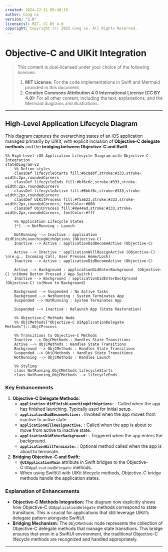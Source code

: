 ```yaml
---
created: 2024-12-11 05:48:19
author: Cong Le
version: "1.0"
license(s): MIT, CC BY 4.0
copyright: Copyright (c) 2025 Cong Le. All Rights Reserved.
---
```



# Objective-C and UIKit Integration

> This content is dual-licensed under your choice of the following licenses:
> 1.  **MIT License:** For the code implementations in Swift and Mermaid provided in this document.
> 2.  **Creative Commons Attribution 4.0 International License (CC BY 4.0):** For all other content, including the text, explanations, and the Mermaid diagrams and illustrations.

---


## High-Level Application Lifecycle Diagram

This diagram captures the overarching states of an iOS application managed primarily by UIKit, with explicit inclusion of **Objective-C delegate methods** and the **bridging between Objective-C and Swift**.

```mermaid
%% High-Level iOS Application Lifecycle Diagram with Objective-C Integration
stateDiagram-v2
    %% Define styles
    classDef lifecycleStarts fill:#6c8ebf,stroke:#333,stroke-width:2px,roundedCorners
    classDef lifecycleEnds fill:#bf6c6c,stroke:#333,stroke-width:2px,roundedCorners
    classDef lifecycleActive fill:#6bbf6c,stroke:#333,stroke-width:2px,roundedCorners
    classDef UIKitProcess fill:#f5a623,stroke:#333,stroke-width:2px,roundedCorners, fontColor:#000
    classDef ObjCProcess fill:#8e44ad,stroke:#333,stroke-width:2px,roundedCorners, fontColor:#fff

    %% Application Lifecycle States
    [*] --> NotRunning : Launch
    
    NotRunning --> Inactive : application didFinishLaunchingWithOptions (Objective-C)
    Inactive --> Active : applicationDidBecomeActive (Objective-C)
    
    Active --> Inactive : applicationWillResignActive (Objective-C) \n(e.g., Incoming Call, User Presses Home/Lock)
    Inactive --> Active : applicationDidBecomeActive (Objective-C)
    
    Active --> Background : applicationDidEnterBackground  (Objective-C) \n(Home Button Pressed / App Switch)
    Inactive --> Background : applicationDidEnterBackground (Objective-C) \n(Move to Background)
    
    Background --> Suspended : No Active Tasks
    Background --> NotRunning : System Terminates App
    Suspended --> NotRunning : System Terminates App
    
    Suspended --> Inactive : Relaunch App (State Restoration)
    
    %% Objective-C Methods Node
    %% ObjCMethods["Objective-C UIApplicationDelegate Methods"]:::ObjCProcess
    
    %% Transitions to Objective-C Methods
    Inactive --> ObjCMethods : Handles State Transitions
    Active --> ObjCMethods : Handles State Transitions
    Background --> ObjCMethods : Handles State Transitions
    Suspended --> ObjCMethods : Handles State Transitions
    NotRunning --> ObjCMethods : Handles Launch
    
    %% Styling
    class NotRunning,ObjCMethods lifecycleStarts
    class NotRunning,ObjCMethods --> lifecycleEnds

```

### Key Enhancements

1. **Objective-C Delegate Methods:**
    - **`application:didFinishLaunchingWithOptions:`** : Called when the app has finished launching. Typically used for initial setup.
    - **`applicationDidBecomeActive:`** : Invoked when the app moves from inactive to active state.
    - **`applicationWillResignActive:`** : Called when the app is about to move from active to inactive state.
    - **`applicationDidEnterBackground:`** : Triggered when the app enters the background.
    - **`applicationWillTerminate:`** : Optional method called when the app is about to terminate.
2. **Bridging Objective-C and Swift:**
    - **`@UIApplicationMain`** attribute in Swift bridges to the Objective-C `UIApplicationDelegate` methods.
    - When using SwiftUI with UIKit lifecycle methods, Objective-C bridge methods handle the application states.

### Explanation of Enhancements

- **Objective-C Methods Integration:** The diagram now explicitly shows how Objective-C `UIApplicationDelegate` methods correspond to state transitions. This is crucial for applications that still leverage UIKit’s delegate pattern alongside SwiftUI.
- **Bridging Mechanism:** The `ObjCMethods` node represents the collection of Objective-C delegate methods that manage state transitions. This bridge ensures that even in a SwiftUI environment, the traditional Objective-C lifecycle methods are recognized and handled appropriately.


---


